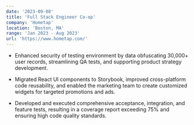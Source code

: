 ```yaml
---
date: '2023-09-08'
title: 'Full Stack Engineer Co-op'
company: 'Hometap'
location: 'Boston, MA'
range: 'Jan 2023 - Aug 2023'
url: 'https://www.hometap.com/'
---
```


- Enhanced security of testing environment by data obfuscating 30,000+ user records, streamlining QA tests, and supporting product strategy development.

- Migrated React UI components to Storybook, improved cross-platform code reusability, and enabled the marketing team to create customized widgets for targeted promotions and ads.

- Developed and executed comprehensive acceptance, integration, and feature tests, resulting in a coverage report exceeding 75% and ensuring high code quality standards.
